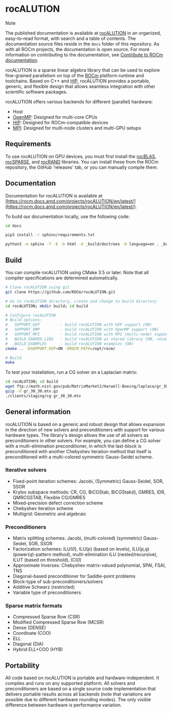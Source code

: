 # rocALUTION

> [!NOTE]
> The published documentation is available at [rocALUTION](https://rocm.docs.amd.com/projects/rocALUTION/en/latest/) in an organized, easy-to-read format, with search and a table of contents. The documentation source files reside in the `docs` folder of this repository. As with all ROCm projects, the documentation is open source. For more information on contributing to the documentation, see [Contribute to ROCm documentation](https://rocm.docs.amd.com/en/latest/contribute/contributing.html).

rocALUTION is a sparse linear algebra library that can be used to explore fine-grained parallelism on
top of the [ROCm](https://github.com/ROCm/ROCm) platform runtime and toolchains.
Based on C++ and [HIP](https://github.com/ROCm/HIP/), rocALUTION
provides a portable, generic, and flexible design that allows seamless integration with other scientific
software packages.

rocALUTION offers various backends for different (parallel) hardware:

* Host
* [OpenMP](http://www.openmp.org/): Designed for multi-core CPUs
* [HIP](https://github.com/ROCm/HIP/): Designed for ROCm-compatible devices
* [MPI](https://www.open-mpi.org/): Designed for multi-node clusters and multi-GPU setups

## Requirements

To use rocALUTION on GPU devices, you must first install the
[rocBLAS](https://github.com/ROCm/rocBLAS),
[rocSPARSE](https://github.com/ROCm/rocSPARSE), and
[rocRAND](https://github.com/ROCm/rocRAND) libraries. You can install these from
the ROCm repository, the GitHub 'releases' tab, or you can manually compile them.

## Documentation

Documentation for rocALUTION is available at
[https://rocm.docs.amd.com/projects/rocALUTION/en/latest/](https://rocm.docs.amd.com/projects/rocALUTION/en/latest/).

To build our documentation locally, use the following code:

```bash
cd docs

pip3 install -r sphinx/requirements.txt

python3 -m sphinx -T -E -b html -d _build/doctrees -D language=en . _build/html
```

## Build

You can compile rocALUTION using CMake 3.5 or later. Note that all compiler specifications are
determined automatically.

```bash
# Clone rocALUTION using git
git clone https://github.com/ROCm/rocALUTION.git

# Go to rocALUTION directory, create and change to build directory
cd rocALUTION; mkdir build; cd build

# Configure rocALUTION
# Build options:
#   SUPPORT_HIP         - build rocALUTION with HIP support (ON)
#   SUPPORT_OMP         - build rocALUTION with OpenMP support (ON)
#   SUPPORT_MPI         - build rocALUTION with MPI (multi-node) support (OFF)
#   BUILD_SHARED_LIBS   - build rocALUTION as shared library (ON, recommended)
#   BUILD_EXAMPLES      - build rocALUTION examples (ON)
cmake .. -DSUPPORT_HIP=ON -DROCM_PATH=/opt/rocm/

# Build
make
```

To test your installation, run a CG solver on a Laplacian matrix:

```bash
cd rocALUTION; cd build
wget ftp://math.nist.gov/pub/MatrixMarket2/Harwell-Boeing/laplace/gr_30_30.mtx.gz
gzip -d gr_30_30.mtx.gz
./clients/staging/cg gr_30_30.mtx
```

## General information

rocALUTION is based on a generic and robust design that allows expansion in the direction of new
solvers and preconditioners with support for various hardware types. The library's design allows the
use of all solvers as preconditioners in other solvers. For example, you can define a CG solver with a
multi-elimination preconditioner, in which the last-block is preconditioned with another Chebyshev
iteration method that itself is preconditioned with a multi-colored symmetric Gauss-Seidel scheme.

### Iterative solvers

* Fixed-point iteration schemes: Jacobi, (Symmetric) Gauss-Seidel, SOR, SSOR
* Krylov subspace methods: CR, CG, BiCGStab, BiCGStab(*l*), GMRES, IDR, QMRCGSTAB,
  Flexible CG/GMRES
* Mixed-precision defect correction scheme
* Chebyshev iteration scheme
* Multigrid: Geometric and algebraic

### Preconditioners

* Matrix splitting schemes: Jacobi, (multi-colored) (symmetric) Gauss-Seidel, SOR, SSOR
* Factorization schemes: ILU(*0*), ILU(*p*) (based on levels), ILU(*p,q*) (power(*q*)-pattern method),
  multi-elimination ILU (nested/recursive), ILUT (based on threshold), IC(*0*)
* Approximate Inverses: Chebyshev matrix-valued polynomial, SPAI, FSAI, TNS
* Diagonal-based preconditioner for Saddle-point problems
* Block-type of sub-preconditioners/solvers
* Additive Schwarz (restricted)
* Variable type of preconditioners

### Sparse matrix formats

* Compressed Sparse Row (CSR)
* Modified Compressed Sparse Row (MCSR)
* Dense (DENSE)
* Coordinate (COO)
* ELL
* Diagonal (DIA)
* Hybrid ELL+COO (HYB)

## Portability

All code based on rocALUTION is portable and hardware-independent. It compiles and runs on any
supported platform. All solvers and preconditioners are based on a single source code implementation
that delivers portable results across all backends (note that variations are possible due to different
hardware rounding modes). The only visible difference between hardware is performance variation.
